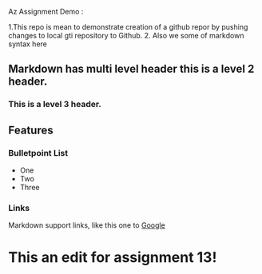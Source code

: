 Az Assignment Demo :

1.This repo is mean to demonstrate creation of a github repor  by pushing changes to local gti repository to Github.
2. Also we some of markdown syntax here

## Markdown has multi level header this is a level 2 header.
### This is a level 3 header.	

## Features

### Bulletpoint List

* One 
* Two
* Three

### Links

Markdown support links, like this one to [Google](https://google.com)

# This an edit for assignment 13!